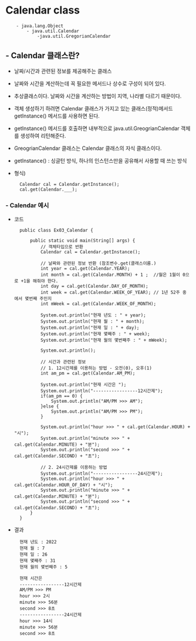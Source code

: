 # Calendar class

        - java.lang.Object
            - java.util.Calendar
	            -java.util.GregorianCalendar  

## - Calendar 클래스란?
- 날짜/시간과 관련된 정보를 제공해주는 클래스
- 날짜와 시간을 계산하는데 꼭 필요한 메서드나 상수로 구성이 되어 있다.
- 추상클래스이다. 날짜와 시간을 계산하는 방법이 지역, 나라별 다르기 때문이다.
- 객체 생성하기 하려면 Calendar 클래스가 가지고 있는 클래스(정적)메서드 getInstance() 메서드를 사용하면 된다.
- getInstance() 메서드를 호출하면 내부적으로 java.util.GreogrianCalendar 객체를 생성하여 리턴해준다. 
- GreogrianCalendar 클래스는 Calendar 클래스의 자식 클래스이다.
- getInstance() : 싱글턴 방식, 하나의 인스턴스만을 공유해서 사용할 때 쓰는 방식

- 형식) 

        Calendar cal = Calendar.getInstance(); 
        cal.get(Calendar.___);
        
### - Calendar 예시
- 코드

        public class Ex03_Calendar {

            public static void main(String[] args) {
                // 객체타입으로 반환
                Calendar cal = Calendar.getInstance(); 
                
                // 날짜와 관련된 정보 반환 (참조변수.get(클래스이름.)
                int year = cal.get(Calendar.YEAR);
                int month = cal.get(Calendar.MONTH) + 1 ;  //월은 1월이 0으로 +1을 해줘야 한다.
                int day = cal.get(Calendar.DAY_OF_MONTH);
                int week = cal.get(Calendar.WEEK_OF_YEAR); // 1년 52주 중에서 몇번째 주인지
                int mWeek = cal.get(Calendar.WEEK_OF_MONTH);
                
                System.out.println("현재 년도 : " + year);
                System.out.println("현재 월 : " + month);
                System.out.println("현재 일 : " + day);
                System.out.println("현재 몇째주 : " + week); 
                System.out.println("현재 월의 몇번째주 : " + mWeek);

                System.out.println();
                
                // 시간과 관련된 정보
                // 1. 12시간제를 이용하는 방법 - 오전(0), 오후(1)
                int am_pm = cal.get(Calendar.AM_PM);
                
                System.out.println("현재 시간은 ");
                System.out.println("-----------------12시간제");
                if(am_pm == 0) {
                    System.out.println("AM/PM >>> AM");
                }else {
                    System.out.println("AM/PM >>> PM");
                }
                
                System.out.println("hour >>> " + cal.get(Calendar.HOUR) + "시");
                System.out.println("minute >>> " + cal.get(Calendar.MINUTE) + "분");
                System.out.println("second >>> " + cal.get(Calendar.SECOND) + "초");
                
                // 2. 24시간제를 이용하는 방법 
                System.out.println("-----------------24시간제");
                System.out.println("hour >>> " + cal.get(Calendar.HOUR_OF_DAY) + "시");
                System.out.println("minute >>> " + cal.get(Calendar.MINUTE) + "분");
                System.out.println("second >>> " + cal.get(Calendar.SECOND) + "초");   
            }
        }

- 결과

        현재 년도 : 2022
        현재 월 : 7
        현재 일 : 26
        현재 몇째주 : 31
        현재 월의 몇번째주 : 5

        현재 시간은 
        -----------------12시간제
        AM/PM >>> PM
        hour >>> 2시
        minute >>> 56분
        second >>> 8초
        -----------------24시간제
        hour >>> 14시
        minute >>> 56분
        second >>> 8초


